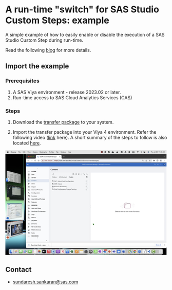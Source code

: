 # A run-time "switch" for SAS Studio Custom Steps: example
A simple example of how to easily enable or disable the execution of a SAS Studio Custom Step during run-time.

Read the following [blog](https://communities.sas.com/t5/SAS-Communities-Library/Switch-on-switch-off-run-time-control-of-SAS-Studio-Custom-Steps/ta-p/885526) for more details.

## Import the example

### Prerequisites
1. A SAS Viya environment - release 2023.02 or later.
2. Run-time access to SAS Cloud Analytics Services (CAS)

### Steps

1. Download the [transfer package](/Run-time%20Control%20Transfer%20Package.json) to your system.

2. Import the transfer package into your Viya 4 environment.  Refer the following video ([link](https://www.youtube.com/watch?v=DfaT0PcfLsw) here). A short summary of the steps to follow is also located [here](https://go.documentation.sas.com/doc/en/sasadmincdc/default/calcontentmig3x/n0djzpossyj6rrn1vvi1wfvp2qhp.htm?fromDefault=).

  [![Video](./img/transfer.png)](https://www.youtube.com/watch?v=DfaT0PcfLsw)


## Contact
- sundaresh.sankaran@sas.com


   
